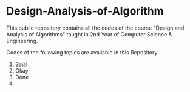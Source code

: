 # Design-Analysis-of-Algorithm
This public repository contains all the codes of the course "Design and Analysis of Algorithms" taught in 2nd Year of Computer Science &amp; Engineering.

Codes of the following topics are available in this Repository.

1. Sajal
2. Okay
3. Done
4. 
